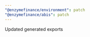 ```yaml
---
"@enzymefinance/environment": patch
"@enzymefinance/abis": patch
---
```


Updated generated exports
